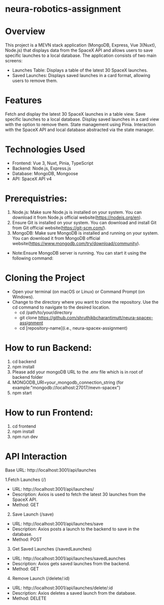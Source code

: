 # neura-robotics-assignment
# Overview
This project is a MEVN stack application (MongoDB, Express, Vue 3(Nuxt), Node.js) that displays data from the SpaceX API and allows users to save specific launches to a local database. The application consists of two main screens:

* Launches Table: Displays a table of the latest 30 SpaceX launches.
* Saved Launches: Displays saved launches in a card format, allowing users to remove them.

# Features
Fetch and display the latest 30 SpaceX launches in a table view.
Save specific launches to a local database.
Display saved launches in a card view with the option to remove them.
State management using Pinia.
Interaction with the SpaceX API and local database abstracted via the state manager.

# Technologies Used
* Frontend: Vue 3, Nuxt, Pinia, TypeScript
* Backend: Node.js, Express.js
* Database: MongoDB, Mongoose
* API: SpaceX API v4


# Prerequistries:
  1. Node.js: Make sure Node.js is installed on your system. You can download it from Node.js official website(https://nodejs.org/en).
  2. Ensure Git is installed on your system. You can download and install Git from Git official website(https://git-scm.com/).
  2. MongoDB: Make sure MongoDB is installed and running on your system. You can download it from MongoDB official website(https://www.mongodb.com/try/download/community).
  * Note:Ensure MongoDB server is running. You can start it using the following command:


# Cloning the Project
  * Open your terminal (on macOS or Linux) or Command Prompt (on Windows).
  * Change to the directory where you want to clone the repository. Use the cd command to navigate to the desired location.
    - cd /path/to/your/directory
    - git clone https://github.com/shruthikbcharantimutt/neura-spacex-assignment 
    - cd [repository-name](i.e., neura-spacex-assignment)
     
# How to run Backend:
1. cd backend
2. npm install
3. Please add your mongoDB URL to the .env file which is in root  of backend folder
4. MONGODB_URI=your_mongodb_connection_string (for example:"mongodb://localhost:27017/mevn-spacex")
5. npm start


# How to run Frontend:
1. cd frontend
2. npm install
3. npm run dev

# API Interaction

Base URL: http://localhost:3001/api/launches

1.Fetch Launches (/)

* URL: http://localhost:3001/api/launches/
* Description: Axios is used to fetch the latest 30 launches from the SpaceX API.
* Method: GET

2. Save Launch (/save)

* URL: http://localhost:3001/api/launches/save
* Description: Axios posts a launch to the backend to save in the database.
* Method: POST

3. Get Saved Launches (/savedLaunches)

* URL: http://localhost:3001/api/launches/savedLaunches
* Description: Axios gets saved launches from the backend.
* Method: GET

4. Remove Launch (/delete/:id)

* URL: http://localhost:3001/api/launches/delete/:id
* Description: Axios deletes a saved launch from the database.
* Method: DELETE
